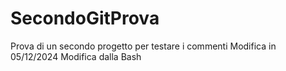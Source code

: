 # SecondoGitProva
Prova di un secondo progetto per testare i commenti
Modifica in 05/12/2024
Modifica dalla Bash
